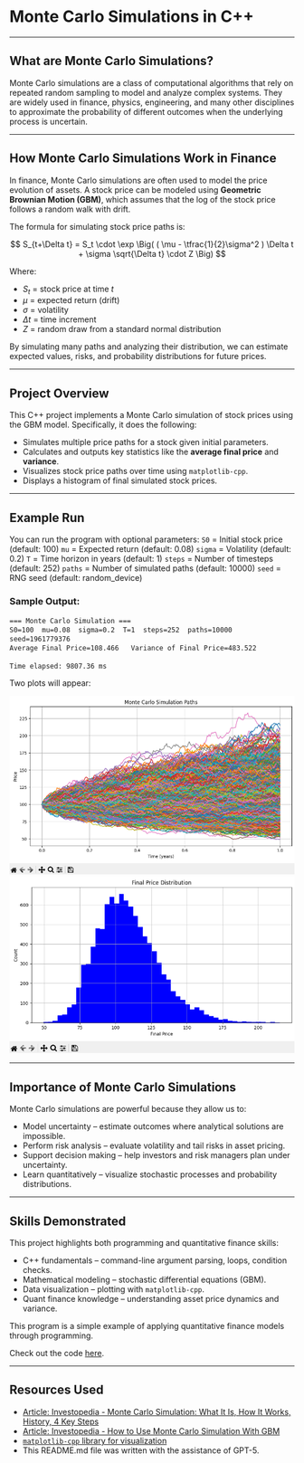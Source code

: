# Monte Carlo Simulations in C++

---

## What are Monte Carlo Simulations?

Monte Carlo simulations are a class of computational algorithms that rely on repeated random sampling to model and analyze complex systems. They are widely used in finance, physics, engineering, and many other disciplines to approximate the probability of different outcomes when the underlying process is uncertain.

---

## How Monte Carlo Simulations Work in Finance

In finance, Monte Carlo simulations are often used to model the price evolution of assets. A stock price can be modeled using **Geometric Brownian Motion (GBM)**, which assumes that the log of the stock price follows a random walk with drift.

The formula for simulating stock price paths is:

$$
S_{t+\Delta t} = S_t \cdot \exp \Big( ( \mu - \tfrac{1}{2}\sigma^2 ) \Delta t + \sigma \sqrt{\Delta t} \cdot Z \Big)
$$

Where:  
* $S_t$ = stock price at time $t$  
* $\mu$ = expected return (drift)  
* $\sigma$ = volatility  
* $\Delta t$ = time increment  
* $Z$ = random draw from a standard normal distribution  

By simulating many paths and analyzing their distribution, we can estimate expected values, risks, and probability distributions for future prices.

---

## Project Overview

This C++ project implements a Monte Carlo simulation of stock prices using the GBM model. Specifically, it does the following:

* Simulates multiple price paths for a stock given initial parameters.  
* Calculates and outputs key statistics like the **average final price** and **variance**.  
* Visualizes stock price paths over time using `matplotlib-cpp`.  
* Displays a histogram of final simulated stock prices.  

---

## Example Run

You can run the program with optional parameters: 
`S0` = Initial stock price (default: 100)
`mu` = Expected return (default: 0.08)
`sigma` = Volatility (default: 0.2)
`T` = Time horizon in years (default: 1)
`steps` = Number of timesteps (default: 252)
`paths` = Number of simulated paths (default: 10000)
`seed` = RNG seed (default: random_device)

### Sample Output:

```
=== Monte Carlo Simulation ===
S0=100  mu=0.08  sigma=0.2  T=1  steps=252  paths=10000  seed=1961779376
Average Final Price=108.466   Variance of Final Price=483.522

Time elapsed: 9807.36 ms
```

Two plots will appear:

![Simulated Paths](https://github.com/tavoakys/MonteCarloSimulation/blob/master/Monte_Carlo_Simulation_Paths.png)
![Final Price Distribution](https://github.com/tavoakys/MonteCarloSimulation/blob/master/Final_Price_Distribution.png)

---

## Importance of Monte Carlo Simulations

Monte Carlo simulations are powerful because they allow us to:
* Model uncertainty – estimate outcomes where analytical solutions are impossible.
* Perform risk analysis – evaluate volatility and tail risks in asset pricing.
* Support decision making – help investors and risk managers plan under uncertainty.
* Learn quantitatively – visualize stochastic processes and probability distributions.

---

## Skills Demonstrated

This project highlights both programming and quantitative finance skills:
* C++ fundamentals – command-line argument parsing, loops, condition checks.
* Mathematical modeling – stochastic differential equations (GBM).
* Data visualization – plotting with `matplotlib-cpp`.
* Quant finance knowledge – understanding asset price dynamics and variance.

This program is a simple example of applying quantitative finance models through programming.

Check out the code [here](https://github.com/tavoakys/MonteCarloSimulation/blob/master/src/main.cpp).

---

## Resources Used

* [Article: Investopedia - Monte Carlo Simulation: What It Is, How It Works, History, 4 Key Steps](https://www.investopedia.com/terms/m/montecarlosimulation.asp)
* [Article: Investopedia - How to Use Monte Carlo Simulation With GBM](https://www.investopedia.com/articles/07/montecarlo.asp)
* [`matplotlib-cpp` library for visualization](https://github.com/lava/matplotlib-cpp)
* This README.md file was written with the assistance of GPT-5.
